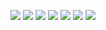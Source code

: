 <a href="#" target="_blank"><img src="https://img.shields.io/badge/React-FFFFFF?style=flat&logo=react&logoColor=61DAFB"/></a>
<a href="#" target="_blank"><img src="https://img.shields.io/badge/TypeScript-FFFFFF?style=flat&logo=typescript&logoColor=3178C6"/></a>
<a href="#" target="_blank"><img src="https://img.shields.io/badge/MySQL-FFFFFF?style=flat&logo=mysql&logoColor=4479A1"/></a>
<a href="#" target="_blank"><img src="https://img.shields.io/badge/PHP-FFFFFF?style=flat&logo=php&logoColor=777BB4"/></a>
<a href="#" target="_blank"><img src="https://img.shields.io/badge/SCSS-FFFFFF?style=flat&logo=php&logoColor=CC6699"/></a>
<a href="#" target="_blank"><img src="https://img.shields.io/badge/styled-components-FFFFFF?style=flat&logo=styledcomponents&logoColor=DB7093"/></a>
<a href="#" target="_blank"><img src="https://img.shields.io/badge/Webpack-FFFFFF?style=flat&logo=webpack&logoColor=#8DD6F9"/></a>
